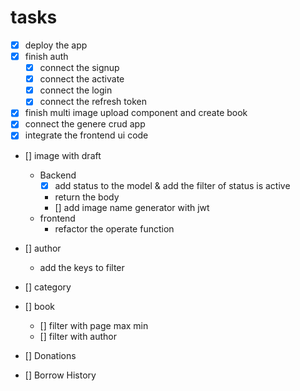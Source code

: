 
# tasks

- [x] deploy the app
- [x] finish auth
  - [x] connect the signup
  - [x] connect the activate
  - [x] connect the login
  - [x] connect the refresh token
- [x] finish multi image upload component and create book
- [x] connect the genere crud app
- [x] integrate the frontend ui code
- [] image with draft
  - Backend
    - [x] add status to the model & add the filter of status is active
    - return the body
    - [] add image name generator with jwt
  - frontend
    - refactor the operate function

- [] author
  - add the keys to filter
- [] category
- [] book
  - [] filter with page max min
  - [] filter with author
- [] Donations
- [] Borrow History